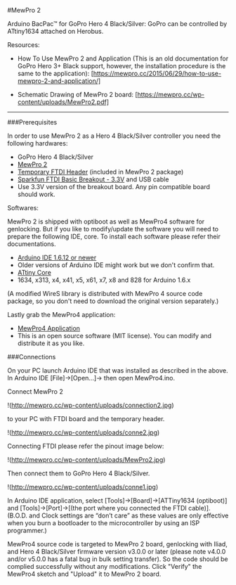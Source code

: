 #MewPro 2

Arduino BacPac™ for GoPro Hero 4 Black/Silver: GoPro can be controlled by ATtiny1634 attached on Herobus.

Resources:

- How To Use MewPro 2 and Application (This is an old documentation for GoPro Hero 3+ Black support, however, the installation procedure is the same to the application): [https://mewpro.cc/2015/06/29/how-to-use-mewpro-2-and-application/]

- Schematic Drawing of MewPro 2 board: [https://mewpro.cc/wp-content/uploads/MewPro2.pdf]

------

###Prerequisites

In order to use MewPro 2 as a Hero 4 Black/Silver controller you need the following hardwares:

- GoPro Hero 4 Black/Silver
- [MewPro 2](http://mewpro.cc/product/mewpro-2/)
- [Temporary FTDI Header](https://sites.google.com/site/handymaneric2/electronics/arduinominitemporaryheader) (included in MewPro 2 package)
- [Sparkfun FTDI Basic Breakout - 3.3V](https://www.sparkfun.com/products/9873) and USB cable
 - Use 3.3V version of the breakout board. Any pin compatible board should work.

Softwares:

MewPro 2 is shipped with optiboot as well as MewPro4 software for genlocking. But if you like to modify/update the software you will need to prepare the following IDE, core. To install each software please refer their documentations.

- [Arduino IDE 1.6.12 or newer](http://arduino.cc/en/main/software)
 - Older versions of Arduino IDE might work but we don't confirm that.
- [ATtiny Core](https://github.com/SpenceKonde/ATTinyCore)
 - 1634, x313, x4, x41, x5, x61, x7, x8 and 828 for Arduino 1.6.x

(A modified WireS library is distributed with MewPro 4 source code package, so you don't need to download the original version separately.)

Lastly grab the MewPro4 application:

- [MewPro4 Application](https://github.com/orangkucing/MewPro4)
 - This is an open source software (MIT license). You can modify and distribute it as you like.

###Connections

On your PC launch Arduino IDE that was installed as described in the above. In Arduino IDE [File]→[Open...]→ then open MewPro4.ino.

Connect MewPro 2

!(http://mewpro.cc/wp-content/uploads/connection2.jpg)

to your PC with FTDI board and the temporary header.

!(http://mewpro.cc/wp-content/uploads/conne2.jpg)

Connecting FTDI please refer the pinout image below:

!(http://mewpro.cc/wp-content/uploads/MewPro2.jpg)

Then connect them to GoPro Hero 4 Black/Silver.

!(http://mewpro.cc/wp-content/uploads/conne1.jpg)

In Arduino IDE application, select [Tools]→[Board]→[ATTiny1634 (optiboot)] and [Tools]→[Port]→[(the port where you connected the FTDI cable)]. (B.O.D. and Clock settings are “don’t care” as these values are only effective when you burn a bootloader to the microcontroller by using an ISP programmer.)

MewPro4 source code is targeted to MewPro 2 board, genlocking with Iliad, and Hero 4 Black/Silver firmware version v3.0.0 or later (please note v4.0.0 and/or v5.0.0 has a fatal bug in bulk setting transfer). So the code should be complied successfully without any modifications. Click "Verify" the MewPro4 sketch and "Upload" it to MewPro 2 board.

